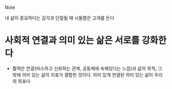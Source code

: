 >[!note]
>내 삶이 중요하다는 감각과 단절될 때 시들함은 고개를 든다

# 사회적 연결과 의미 있는 삶은 서로를 강화한다
- 활력은 연결(따스하고 신뢰하는 관계, 공동체에 속해있다는 느낌)과 삶의 목적, 그 밖에 의미 있는 삶의 지표가 결합한 것이다. 의미 있게 연결된 의미 있는 삶이 우리의 목표다
